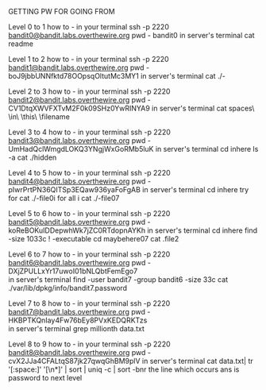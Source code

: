 GETTING PW FOR GOING FROM

Level 0 to 1
how to -      in your terminal
					ssh -p 2220 bandit0@bandit.labs.overthewire.org 
					pwd -         bandit0
			  in server's terminal 
			  		cat readme	

Level 1 to 2
how to -      in your terminal
					ssh -p 2220 bandit1@bandit.labs.overthewire.org 
					pwd -         boJ9jbbUNNfktd78OOpsqOltutMc3MY1
			  in server's terminal 
			  		cat ./-
			  			
Level 2 to 3
how to -      in your terminal
					ssh -p 2220 bandit2@bandit.labs.overthewire.org 
					pwd -         CV1DtqXWVFXTvM2F0k09SHz0YwRINYA9
			  in server's terminal 
			  		cat spaces\ \in\ \this\ \filename  

Level 3 to 4
how to -      in your terminal
					ssh -p 2220 bandit3@bandit.labs.overthewire.org 
					pwd -         UmHadQclWmgdLOKQ3YNgjWxGoRMb5luK
			  in server's terminal 
					cd inhere
			  		ls -a
			  		cat ./hidden	  		

Level 4 to 5
how to -      in your terminal
					ssh -p 2220 bandit4@bandit.labs.overthewire.org 
					pwd -         pIwrPrtPN36QITSp3EQaw936yaFoFgAB
			  in server's terminal 
	  				cd inhere
			  		try for cat ./-file0i for all i
			  		cat ./-file07

Level 5 to 6
how to -      in your terminal
					ssh -p 2220 bandit5@bandit.labs.overthewire.org 
					pwd -         koReBOKuIDDepwhWk7jZC0RTdopnAYKh
			  in server's terminal 
			  		cd inhere
			  		find -size 1033c ! -executable
			  		cd maybehere07
			  		cat .file2			  		



Level 6 to 7
how to -      in your terminal
					ssh -p 2220 bandit6@bandit.labs.overthewire.org 
					pwd -         DXjZPULLxYr17uwoI01bNLQbtFemEgo7    
			   in server's terminal 
			  		find -user bandit7 -group bandit6 -size 33c
			  		cat ./var/lib/dpkg/info/bandit7.password

Level 7 to 8
how to -      in your terminal
					ssh -p 2220 bandit7@bandit.labs.overthewire.org 
					pwd -         HKBPTKQnIay4Fw76bEy8PVxKEDQRKTzs    
			  in server's terminal 
			  		grep millionth data.txt

Level 8 to 9
how to -      in your terminal
					ssh -p 2220 bandit8@bandit.labs.overthewire.org 
					pwd -         cvX2JJa4CFALtqS87jk27qwqGhBM9plV
			  in server's terminal 
			  		cat data.txt| tr '[:space:]' '[\n*]' | sort | uniq -c | sort -bnr
			  		the line which occurs ans is password to next level

